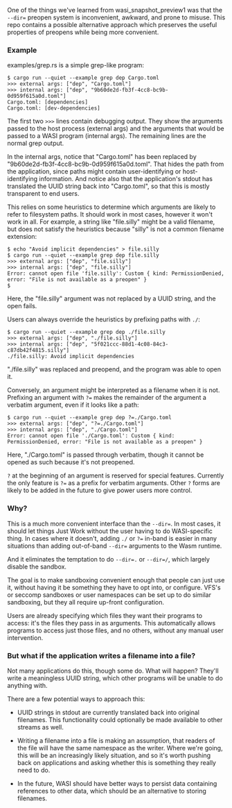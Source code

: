 One of the things we've learned from wasi\_snapshot\_preview1 was that
the `--dir=` preopen system is inconvenient, awkward, and prone to misuse.
This repo contains a possible alternative approach which preserves the
useful properties of preopens while being more convenient.

### Example

examples/grep.rs is a simple grep-like program:

```
$ cargo run --quiet --example grep dep Cargo.toml
>>> external args: ["dep", "Cargo.toml"]
>>> internal args: ["dep", "9b60de2d-fb3f-4cc8-bc9b-0d959f615a0d.toml"]
Cargo.toml: [dependencies]
Cargo.toml: [dev-dependencies]
```

The first two `>>>` lines contain debugging output. They show the arguments
passed to the host process (external args) and the arguments that would
be passed to a WASI program (internal args). The remaining lines are the
normal grep output.

In the internal args, notice that "Cargo.toml" has been replaced by
"9b60de2d-fb3f-4cc8-bc9b-0d959f615a0d.toml". That hides the path
from the application, since paths might contain user-identifying or
host-identifying information. And notice also that the application's stdout
has translated the UUID string back into "Cargo.toml", so that this is
mostly transparent to end users.

This relies on some heuristics to determine which arguments are likely to
refer to filesystem paths. It should work in most cases, however it won't
work in all. For example, a string like "file.silly" might be a valid
filename, but does not satisfy the heuristics because "silly" is not a
common filename extension:

```
$ echo "Avoid implicit dependencies" > file.silly
$ cargo run --quiet --example grep dep file.silly
>>> external args: ["dep", "file.silly"]
>>> internal args: ["dep", "file.silly"]
Error: cannot open file 'file.silly': Custom { kind: PermissionDenied, error: "File is not available as a preopen" }
$ 
```

Here, the "file.silly" argument was not replaced by a UUID string, and the
open fails.

Users can always override the heuristics by prefixing paths with `./`:

```
$ cargo run --quiet --example grep dep ./file.silly
>>> external args: ["dep", "./file.silly"]
>>> internal args: ["dep", "5f021ccc-88d1-4c08-84c3-c87db42f4815.silly"]
./file.silly: Avoid implicit dependencies
```

"./file.silly" was replaced and preopend, and the program was able to open it.

Conversely, an argument might be interpreted as a filename when it is
not. Prefixing an argument with `?=` makes the remainder of the argument
a verbatim argument, even if it looks like a path:

```
$ cargo run --quiet --example grep dep ?=./Cargo.toml 
>>> external args: ["dep", "?=./Cargo.toml"]
>>> internal args: ["dep", "./Cargo.toml"]
Error: cannot open file './Cargo.toml': Custom { kind: PermissionDenied, error: "File is not available as a preopen" }
```

Here, "./Cargo.toml" is passed through verbatim, though it cannot be
opened as such because it's not preopened.

`?` at the beginning of an argument is reserved for special features.
Currently the only feature is `?=` as a prefix for verbatim arguments.
Other `?` forms are likely to be added in the future to give power
users more control.

### Why?

This is a much more convenient interface than the `--dir=`. In most cases,
it should let things Just Work without the user having to do WASI-specific
thing. In cases where it doesn't, adding `./` or `?=` in-band is easier in
many situations than adding out-of-band `--dir=` arguments to the Wasm
runtime.

And it eliminates the temptation to do `--dir=.` or `--dir=/`, which
largely disable the sandbox.

The goal is to make sandboxing convenient enough that people can just
use it, without having it be something they have to opt into, or
configure. VFS's or seccomp sandboxes or user namespaces can be set
up to do similar sandboxing, but they all require up-front
configuration.

Users are already specifying which files they want their programs to
access: it's the files they pass in as arguments. This automatically
allows programs to access just those files, and no others, without
any manual user intervention.

### But what if the application writes a filename into a file?

Not many applications do this, though some do. What will happen?
They'll write a meaningless UUID string, which other programs will
be unable to do anything with.

There are a few potential ways to approach this:

 - UUID strings in stdout are currently translated back into original
   filenames. This functionality could optionally be made available to
   other streams as well.

 - Writing a filename into a file is making an assumption, that readers
   of the file will have the same namespace as the writer. Where we're
   going, this will be an increasingly likely situation, and so it's
   worth pushing back on applications and asking whether this is something
   they really need to do.

 - In the future, WASI should have better ways to persist data containing
   references to other data, which should be an alternative to storing
   filenames.
